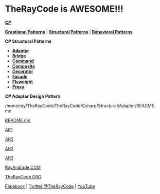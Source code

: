 # TheRayCode is AWESOME!!!

**[C#](../README.md)** 

**[Creational Patterns](../../Creational/README.md)** | **[Structural Patterns](./README.md)** | **[Behavioral Patterns](../../Behavioral/README.md)**

**C# Structural Patterns**

 * **[Adapter](./README.md)**
 * **[Bridge](../Bridge/README.md)**
 * **[Command](../Command/README.md)**
 * **[Composite](../Composite/README.md)**
 * **[Decorator](../Decorator/README.md)**
 * **[Facade](../Facade/README.md)**
 * **[Flyweight](../Flyweight/README.md)**
 * **[Proxy](../Proxy/README.md)**

**C# Adapter Design Pattern**


/home/ray/TheRayCode/TheRayCode/Csharp/Structural/Adapter/README.md

[README.md](./README.md)

[AR1](./AR1)

[AR2](./AR2)

[AR3](./AR4)

[AR3](./AR5)

[RayAndrade.COM](https://www.RayAndrade.com)

[TheRayCode.ORG](https://www.TheRayCode.org)

[Facebook](https://www.facebook.com/TheRayCode/) | [Twitter @TheRayCode](https://www.twitter.com/TheRayCode/) | [YouTube](https://www.youtube.com/AndradeRay/)
